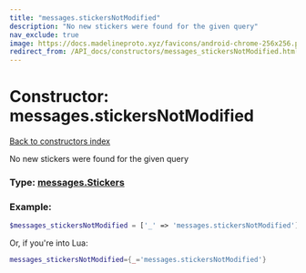 ```yaml
---
title: "messages.stickersNotModified"
description: "No new stickers were found for the given query"
nav_exclude: true
image: https://docs.madelineproto.xyz/favicons/android-chrome-256x256.png
redirect_from: /API_docs/constructors/messages_stickersNotModified.html
---
```

# Constructor: messages.stickersNotModified  
[Back to constructors index](index.md)



No new stickers were found for the given query




### Type: [messages.Stickers](../types/messages.Stickers.md)


### Example:

```php
$messages_stickersNotModified = ['_' => 'messages.stickersNotModified'];
```  


Or, if you're into Lua:

```lua
messages_stickersNotModified={_='messages.stickersNotModified'}

```


